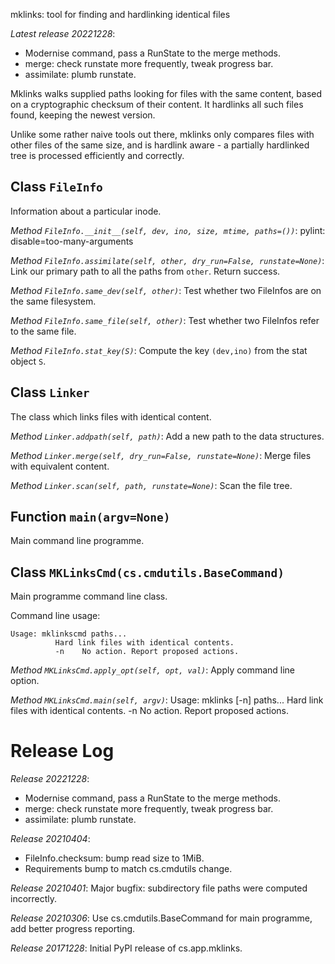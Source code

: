 mklinks: tool for finding and hardlinking identical files

*Latest release 20221228*:
* Modernise command, pass a RunState to the merge methods.
* merge: check runstate more frequently, tweak progress bar.
* assimilate: plumb runstate.

Mklinks walks supplied paths looking for files with the same content,
based on a cryptographic checksum of their content. It hardlinks
all such files found, keeping the newest version.

Unlike some rather naive tools out there, mklinks only compares
files with other files of the same size, and is hardlink aware - a
partially hardlinked tree is processed efficiently and correctly.

## Class `FileInfo`

Information about a particular inode.

*Method `FileInfo.__init__(self, dev, ino, size, mtime, paths=())`*:
pylint: disable=too-many-arguments

*Method `FileInfo.assimilate(self, other, dry_run=False, runstate=None)`*:
Link our primary path to all the paths from `other`. Return success.

*Method `FileInfo.same_dev(self, other)`*:
Test whether two FileInfos are on the same filesystem.

*Method `FileInfo.same_file(self, other)`*:
Test whether two FileInfos refer to the same file.

*Method `FileInfo.stat_key(S)`*:
Compute the key `(dev,ino)` from the stat object `S`.

## Class `Linker`

The class which links files with identical content.

*Method `Linker.addpath(self, path)`*:
Add a new path to the data structures.

*Method `Linker.merge(self, dry_run=False, runstate=None)`*:
Merge files with equivalent content.

*Method `Linker.scan(self, path, runstate=None)`*:
Scan the file tree.

## Function `main(argv=None)`

Main command line programme.

## Class `MKLinksCmd(cs.cmdutils.BaseCommand)`

Main programme command line class.

Command line usage:

    Usage: mklinkscmd paths...
              Hard link files with identical contents.
              -n    No action. Report proposed actions.

*Method `MKLinksCmd.apply_opt(self, opt, val)`*:
Apply command line option.

*Method `MKLinksCmd.main(self, argv)`*:
Usage: mklinks [-n] paths...
Hard link files with identical contents.
-n    No action. Report proposed actions.

# Release Log



*Release 20221228*:
* Modernise command, pass a RunState to the merge methods.
* merge: check runstate more frequently, tweak progress bar.
* assimilate: plumb runstate.

*Release 20210404*:
* FileInfo.checksum: bump read size to 1MiB.
* Requirements bump to match cs.cmdutils change.

*Release 20210401*:
Major bugfix: subdirectory file paths were computed incorrectly.

*Release 20210306*:
Use cs.cmdutils.BaseCommand for main programme, add better progress reporting.

*Release 20171228*:
Initial PyPI release of cs.app.mklinks.
